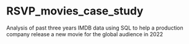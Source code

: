 # RSVP_movies_case_study
Analysis of past three years IMDB data using SQL to help a production company release a new movie for the global audience in 2022
